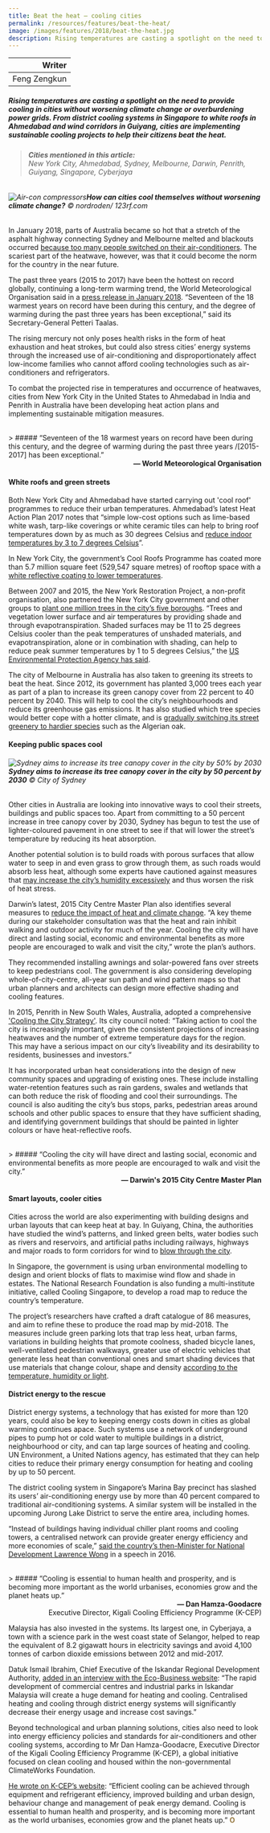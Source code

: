 ```yaml
---
title: Beat the heat — cooling cities
permalink: /resources/features/beat-the-heat/
image: /images/features/2018/beat-the-heat.jpg
description: Rising temperatures are casting a spotlight on the need to provide cooling in cities without worsening climate change or overburdening power grids. From district cooling systems in Singapore to white roofs in Ahmedabad and wind corridors in Guiyang, cities are implementing sustainable cooling projects to help their citizens beat the heat.
---
```


| Writer |
|---:|
| Feng Zengkun |

##### Rising temperatures are casting a spotlight on the need to provide cooling in cities without worsening climate change or overburdening power grids. From district cooling systems in Singapore to white roofs in Ahmedabad and wind corridors in Guiyang, cities are implementing sustainable cooling projects to help their citizens beat the heat.

> ###### **Cities mentioned in this article:** <br> New York City, Ahmedabad, Sydney, Melbourne, Darwin, Penrith, Guiyang, Singapore, Cyberjaya

###### ![Air-con compressors](/images/features/2018/beat-the-heat.jpg/)**How can cities cool themselves without worsening climate change?** © nordroden/ 123rf.com

In January 2018, parts of Australia became so hot that a stretch of the asphalt highway connecting Sydney and Melbourne melted and blackouts occurred [because too many people switched on their air-conditioners](https://www.nytimes.com/2018/01/07/world/australia/heat-wave.html). The scariest part of the heatwave, however, was that it could become the norm for the country in the near future.

The past three years (2015 to 2017) have been the hottest on record globally, continuing a long-term warming trend, the World Meteorological Organisation said in a [press release in January 2018](https://public.wmo.int/en/media/press-release/wmo-confirms-2017-among-three-warmest-years-record). “Seventeen of the 18 warmest years on record have been during this century, and the degree of warming during the past three years has been exceptional,” said its Secretary-General Petteri Taalas.

The rising mercury not only poses health risks in the form of heat exhaustion and heat strokes, but could also stress cities’ energy systems through the increased use of air-conditioning and disproportionately affect low-income families who cannot afford cooling technologies such as air-conditioners and refrigerators.

To combat the projected rise in temperatures and occurrence of heatwaves, cities from New York City in the United States to Ahmedabad in India and Penrith in Australia have been developing heat action plans and implementing sustainable mitigation measures.

<br>
> ##### “Seventeen of the 18 warmest years on record have been during this century, and the degree of warming during the past three years /[2015-2017] has been exceptional.”

<div align="right"><b>— World Meteorological Organisation</b></div>

#### **White roofs and green streets**

Both New York City and Ahmedabad have started carrying out 'cool roof' programmes to reduce their urban temperatures. Ahmedabad’s latest Heat Action Plan 2017 notes that “simple low-cost options such as lime-based white wash, tarp-like coverings or white ceramic tiles can help to bring roof temperatures down by as much as 30 degrees Celsius and [reduce indoor temperatures by 3 to 7 degrees Celsius](https://www.nrdc.org/experts/anjali-jaiswal/5-reasons-why-ahmedabad-heat-action-plan-saves-lives)”.

In New York City, the government’s Cool Roofs Programme has coated more than 5.7 million square feet (529,547 square metres) of rooftop space with a [white reflective coating to lower temperatures](http://www.nyc.gov/html/gbee/html/initiatives/coolroofs.shtml).

Between 2007 and 2015, the New York Restoration Project, a non-profit organisation, also partnered the New York City government and other groups to [plant one million trees in the city’s five boroughs](https://www.nyrp.org/blog/nyc-just-planted-1-million-trees-heres-how-we-did-it). “Trees and vegetation lower surface and air temperatures by providing shade and through evapotranspiration. Shaded surfaces may be 11 to 25 degrees Celsius cooler than the peak temperatures of unshaded materials, and evapotranspiration, alone or in combination with shading, can help to reduce peak summer temperatures by 1 to 5 degrees Celsius,” the [US Environmental Protection Agency has said](https://www.epa.gov/heat-islands/using-trees-and-vegetation-reduce-heat-islands).

The city of Melbourne in Australia has also taken to greening its streets to beat the heat. Since 2012, its government has planted 3,000 trees each year as part of a plan to increase its green canopy cover from 22 percent to 40 percent by 2040. This will help to cool the city’s neighbourhoods and reduce its greenhouse gas emissions. It has also studied which tree species would better cope with a hotter climate, and is [gradually switching its street greenery to hardier species](http://www.abc.net.au/news/2016-11-17/melbourne-gets-a-tree-change-in-readiness-for-a-hotter-climate/8035270) such as the Algerian oak.

#### **Keeping public spaces cool**

###### ![Sydney aims to increase its tree canopy cover in the city by 50% by 2030](/images/features/2018/sydney-tree-canopy.jpg/)**Sydney aims to increase its tree canopy cover in the city by 50 percent by 2030** © City of Sydney

Other cities in Australia are looking into innovative ways to cool their streets, buildings and public spaces too. Apart from committing to a 50 percent increase in tree canopy cover by 2030, Sydney has begun to test the use of lighter-coloured pavement in one street to see if that will lower the street’s temperature by reducing its heat absorption.

Another potential solution is to build roads with porous surfaces that allow water to seep in and even grass to grow through them, as such roads would absorb less heat, although some experts have cautioned against measures that [may increase the city’s humidity excessively](https://www.theguardian.com/sustainable-business/2017/feb/21/urban-heat-islands-cooling-things-down-with-trees-green-roads-and-fewer-cars) and thus worsen the risk of heat stress.

Darwin’s latest, 2015 City Centre Master Plan also identifies several measures to [reduce the impact of heat and climate change](https://www.darwin.nt.gov.au/sites/default/files/publications/attachments/). “A key theme during our stakeholder consultation was that the heat and rain inhibit walking and outdoor activity for much of the year. Cooling the city will have direct and lasting social, economic and environmental benefits as more people are encouraged to walk and visit the city,” wrote the plan’s authors.

They recommended installing awnings and solar-powered fans over streets to keep pedestrians cool. The government is also considering developing whole-of-city-centre, all-year sun path and wind pattern maps so that urban planners and architects can design more effective shading and cooling features.

In 2015, Penrith in New South Wales, Australia, adopted a comprehensive ['Cooling the City Strategy'](https://www.penrithcity.nsw.gov.au/Waste-and-Environment/Sustainability/Beat-the-heat---Cooling-the-City/). Its city council noted: “Taking action to cool the city is increasingly important, given the consistent projections of increasing heatwaves and the number of extreme temperature days for the region. This may have a serious impact on our city’s liveability and its desirability to residents, businesses and investors.”

It has incorporated urban heat considerations into the design of new community spaces and upgrading of existing ones. These include installing water-retention features such as rain gardens, swales and wetlands that can both reduce the risk of flooding and cool their surroundings. The council is also auditing the city’s bus stops, parks, pedestrian areas around schools and other public spaces to ensure that they have sufficient shading, and identifying government buildings that should be painted in lighter colours or have heat-reflective roofs.

<br>
> ##### “Cooling the city will have direct and lasting social, economic and environmental benefits as more people are encouraged to walk and visit the city.”

<div align="right"><b>— Darwin's 2015 City Centre Master Plan</b></div>

#### **Smart layouts, cooler cities**

Cities across the world are also experimenting with building designs and urban layouts that can keep heat at bay. In Guiyang, China, the authorities have studied the wind’s patterns, and linked green belts, water bodies such as rivers and reservoirs, and artificial paths including railways, highways and major roads to form corridors for wind to [blow through the city](https://www.meteo.fr/icuc9/LongAbstracts/poster_2-21-1321088_a.pdf).

In Singapore, the government is using urban environmental modelling to design and orient blocks of flats to maximise wind flow and shade in estates. The National Research Foundation is also funding a multi-institute initiative, called Cooling Singapore, to develop a road map to reduce the country’s temperature.

The project’s researchers have crafted a draft catalogue of 86 measures, and aim to refine these to produce the road map by mid-2018. The measures include green parking lots that trap less heat, urban farms, variations in building heights that promote coolness, shaded bicycle lanes, well-ventilated pedestrian walkways, greater use of electric vehicles that generate less heat than conventional ones and smart shading devices that use materials that change colour, shape and density [according to the temperature, humidity or light](https://www.todayonline.com/singapore/cool-project-underway-singapore-develop-road-map-reduce-urban-warming).

#### **District energy to the rescue**

District energy systems, a technology that has existed for more than 120 years, could also be key to keeping energy costs down in cities as global warming continues apace. Such systems use a network of underground pipes to pump hot or cold water to multiple buildings in a district, neighbourhood or city, and can tap large sources of heating and cooling. UN Environment, a United Nations agency, has estimated that they can help cities to reduce their primary energy consumption for heating and cooling by up to 50 percent.

The district cooling system in Singapore’s Marina Bay precinct has slashed its users’ air-conditioning energy use by more than 40 percent compared to traditional air-conditioning systems. A similar system will be installed in the upcoming Jurong Lake District to serve the entire area, including homes.

“Instead of buildings having individual chiller plant rooms and cooling towers, a centralised network can provide greater energy efficiency and more economies of scale,” [said the country’s then-Minister for National Development Lawrence Wong](https://www.nccs.gov.sg/news/speech-minister-lawrence-wong-commissioning-marina-bay-district-cooling-network) in a speech in 2016.

<br> 
> ##### “Cooling is essential to human health and prosperity, and is becoming more important as the world urbanises, economies grow and the planet heats up.”

<div align="right"><b>— Dan Hamza-Goodacre</b><br> Executive Director, Kigali Cooling Efficiency Programme (K-CEP)</div>

Malaysia has also invested in the systems. Its largest one, in Cyberjaya, a town with a science park in the west coast state of Selangor, helped to reap the equivalent of 8.2 gigawatt hours in electricity savings and avoid 4,100 tonnes of carbon dioxide emissions between 2012 and mid-2017.

Datuk Ismail Ibrahim, Chief Executive of the Iskandar Regional Development Authority, [added in an interview with the Eco-Business website](http://www.eco-business.com/news/keeping-it-cool-malaysia-looks-to-district-energy-systems/): “The rapid development of commercial centres and industrial parks in Iskandar Malaysia will create a huge demand for heating and cooling. Centralised heating and cooling through district energy systems will significantly decrease their energy usage and increase cost savings.”

Beyond technological and urban planning solutions, cities also need to look into energy efficiency policies and standards for air-conditioners and other cooling systems, according to Mr Dan Hamza-Goodacre, Executive Director of the Kigali Cooling Efficiency Programme (K-CEP), a global initiative focused on clean cooling and housed within the non-governmental ClimateWorks Foundation.

[He wrote on K-CEP’s website](http://www.k-cep.org/): “Efficient cooling can be achieved through equipment and refrigerant efficiency, improved building and urban design, behaviour change and management of peak energy demand. Cooling is essential to human health and prosperity, and is becoming more important as the world urbanises, economies grow and the planet heats up.” **<font color="#967942">O</font>**
